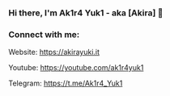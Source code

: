 ### Hi there, I'm Ak1r4 Yuk1 - aka [Akira] 👋

### Connect with me:

Website:
https://akirayuki.it

Youtube:
https://youtube.com/ak1r4yuk1

Telegram:
https://t.me/Ak1r4_Yuk1
